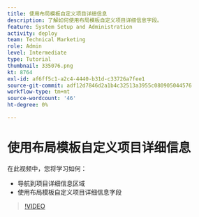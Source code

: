 ```yaml
---
title: 使用布局模板自定义项目详细信息
description: 了解如何使用布局模板自定义项目详细信息字段。
feature: System Setup and Administration
activity: deploy
team: Technical Marketing
role: Admin
level: Intermediate
type: Tutorial
thumbnail: 335076.png
kt: 8764
exl-id: af6ff5c1-a2c4-4440-b31d-c33726a7fee1
source-git-commit: adf12d7846d2a1b4c32513a3955c080905044576
workflow-type: tm+mt
source-wordcount: '46'
ht-degree: 0%

---
```


# 使用布局模板自定义项目详细信息

在此视频中，您将学习如何：

* 导航到项目详细信息区域
* 使用布局模板自定义项目详细信息字段

>[!VIDEO](https://video.tv.adobe.com/v/335076/?quality=12)
